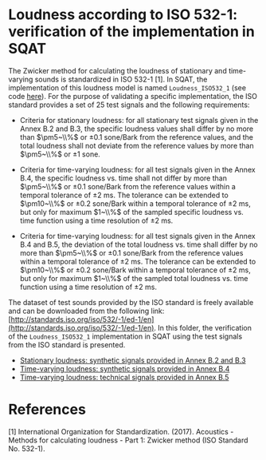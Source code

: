 # Loudness according to ISO 532-1: verification of the implementation in SQAT
The Zwicker method for calculating the loudness of stationary and time-varying sounds is standardized in ISO 532-1 [1]. In SQAT, the implementation of this loudness model is named `Loudness_ISO532_1` (see code [here](../../psychoacoustic_metrics/Loudness_ISO532_1/Loudness_ISO532_1.m)). For the purpose of validating a specific implementation, the ISO standard provides a set of 25 test signals and the following requirements:

- Criteria for stationary loudness: for all stationary test signals given in the Annex B.2 and B.3, the specific loudness values shall differ by no more than $\pm5~\\%$ or $\pm0.1~\mathrm{sone/Bark}$ from the reference values, and the total loudness shall not deviate from the reference values by more than $\pm5~\\%$ or $\pm1~\mathrm{sone}$.

- Criteria for time-varying loudness: for all test signals given in the Annex B.4, the specific loudness vs. time shall not differ by more than $\pm5~\\%$ or $\pm0.1~\mathrm{sone/Bark}$ from the reference values within a temporal tolerance of $\pm2~\mathrm{ms}$. The tolerance can be extended to $\pm10~\\%$ or $\pm0.2~\mathrm{sone/Bark}$ within a temporal tolerance of $\pm2~\mathrm{ms}$, but only for maximum $1~\\%$ of the sampled specific loudness vs. time function using a time resolution of $\pm2~\mathrm{ms}$.

- Criteria for time-varying loudness: for all test signals given in the Annex B.4 and B.5, the deviation of the total loudness vs. time shall differ by no more than $\pm5~\\%$ or $\pm0.1~\mathrm{sone/Bark}$ from the reference values within a temporal tolerance of $\pm2~\mathrm{ms}$. The tolerance can be extended to $\pm10~\\%$ or $\pm0.2~\mathrm{sone/Bark}$ within a temporal tolerance of $\pm2~\mathrm{ms}$, but only for maximum $1~\\%$ of the sampled total loudness vs. time function using a time resolution of $\pm2~\mathrm{ms}$.

The dataset of test sounds provided by the ISO standard is freely available and can be downloaded from the following link: [http://standards.iso.org/iso/532/-1/ed-1/en](http://standards.iso.org/iso/532/-1/ed-1/en). In this folder, the verification of the `Loudness_ISO532_1` implementation in SQAT using the test signals from the ISO standard is presented.    

- [Stationary loudness: synthetic signals provided in Annex B.2 and B.3](1_synthetic_signals_stationary_loudness)
- [Time-varying loudness: synthetic signals provided in Annex B.4](2_synthetic_signals_time_varying_loudness)
- [Time-varying loudness: technical signals provided in Annex B.5](3_technical_signals_time_varying_loudness)

# References
[1] International Organization for Standardization. (2017). Acoustics - Methods for calculating loudness - Part 1: Zwicker method (ISO Standard No. 532-1).

